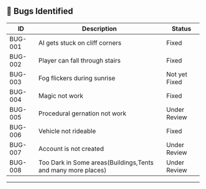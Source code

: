 ## 🐞 Bugs Identified

| ID   | Description                           | Status      |
|------|---------------------------------------|-------------|
| BUG-001 | AI gets stuck on cliff corners     | Fixed       |
| BUG-002 | Player can fall through stairs     | Fixed       |
| BUG-003 | Fog flickers during sunrise        | Not yet Fixed |
| BUG-004 | Magic not work       | Fixed |
| BUG-005 |Procedural gernation not work       | Under Review |
| BUG-006 | Vehicle not rideable | Fixed |
| BUG-007 | Account is not created       | Under Review |
| BUG-008 | Too Dark in Some areas(Buildings,Tents and many more places)        | Under Review |

---
